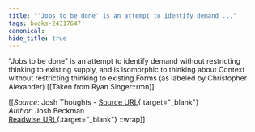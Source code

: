 ```yaml
---
title: "'Jobs to be done' is an attempt to identify demand ..."
tags: books-24317647
canonical: 
hide_title: true
---
```


"Jobs to be done" is an attempt to identify demand without restricting thinking to existing supply, and is isomorphic to thinking about Context without restricting thinking to existing Forms (as labeled by Christopher Alexander)
[[Taken from Ryan Singer::rmn]]


[[_Source_: Josh Thoughts - [Source URL](){:target="_blank"}<br>
_Author_: Josh Beckman<br>
[Readwise URL](https://readwise.io/open/475099984){:target="_blank"}
::wrap]]